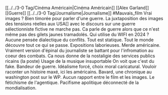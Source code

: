 
[[../../3-0 Tag/Cinéma Américain|Cinéma Américain]] [[Alex Garland]] [[Guerre]] [[../../3-0 Tag/Journalisme|Journalisme]] #Mauvais_film
Vrai images ? Bien timorée pour parler d'une guerre.
La juxtaposition des images des tensions réelles aux USA[] avec le discours sur une guerre sélectionniste fictive ne marche pas.
Ca parle de guerre alors que ce n'est même pas des gilets jaunes tramadolés.
Qui utilise du WIFI en 2024 ?
Aucune pensée dialectique du conflits. Tout est statique.
Tout le monde découvre tout ce qui se passe. Expositions laborieuses. Merde américaine.
Vraiment version d'épinal du journaliste se battant pour l'infromation au coeur des combats. 
Ca nous donne de la nostaligie des services publics ricains (la poste)
Usage de la musique insuportable
On voit que c'est du fake. Bandeur de guerre.
Idéalisme forcé, choix moral caricatural. Vouloir raconter un histoire maxé, ici les américains.
Bavard, une chronique au washington post sur le WP.
Aucun rapport entre le film et les images.
Le fétichisme de l'agentique.
Pacifisme apolitique déconnecté de la mondialisation.